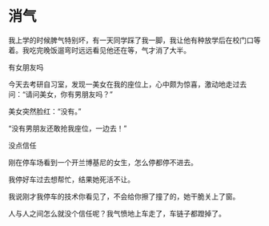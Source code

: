 # 消气

我上学的时候脾气特别坏，有一天同学踩了我一脚，我让他有种放学后在校门口等着。我吃完晚饭遛弯时远远看见他还在等，气才消了大半。 

有女朋友吗 

今天去考研自习室，发现一美女在我的座位上，心中颇为惊喜，激动地走过去问：“请问美女，你有男朋友吗？” 

美女突然脸红：“没有。” 

“没有男朋友还敢抢我座位，一边去！” 

没点信任 

刚在停车场看到一个开兰博基尼的女生，怎么停都停不进去。 

我停好车过去想帮忙，结果她死活不让。 

我说刚才我停车的技术你看见了，不会给你擦了撞了的，她干脆关上了窗。 

人与人之间怎么就没个信任呢？我气愤地上车走了，车链子都蹬掉了。